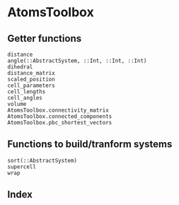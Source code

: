 # AtomsToolbox

## Getter functions

```@docs
distance
angle(::AbstractSystem, ::Int, ::Int, ::Int)
dihedral
distance_matrix
scaled_position
cell_parameters
cell_lengths
cell_angles
volume
AtomsToolbox.connectivity_matrix
AtomsToolbox.connected_components
AtomsToolbox.pbc_shortest_vectors
```

## Functions to build/tranform systems

```@docs
sort(::AbstractSystem)
supercell
wrap
```

## Index

```@index
```
